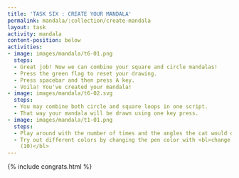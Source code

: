 ```yaml
---
title: 'TASK SIX : CREATE YOUR MANDALA'
permalink: mandala/:collection/create-mandala
layout: task
activity: mandala
content-position: below
activities:
- image: images/mandala/t6-01.png
  steps:
  - Great job! Now we can combine your square and circle mandalas!
  - Press the green flag to reset your drawing.
  - Press spacebar and then press A key.
  - Voila! You've created your mandala!
- image: images/mandala/t6-02.svg
  steps:
  - You may combine both circle and square loops in one script.
  - That way your mandala will be drawn using one key press.
- image: images/mandala/t1-01.png
  steps:
  - Play around with the number of times and the angles the cat would draw.
  - Try out different colors by changing the pen color with <bl>change pen color by
    (10)</bl>
---
```

{% include congrats.html %}
